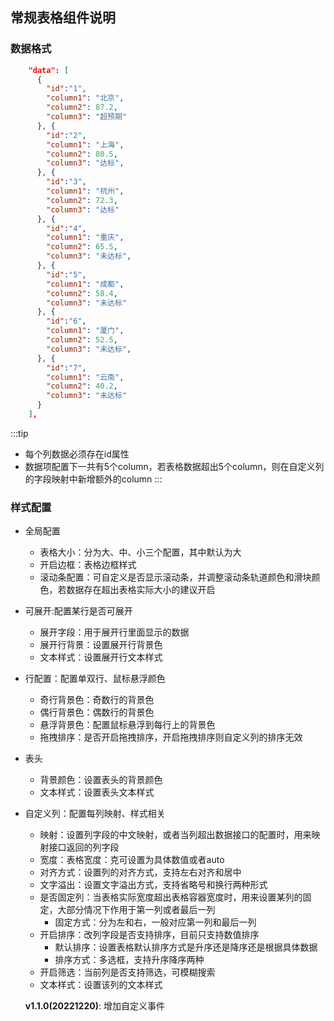 ## 常规表格组件说明

### 数据格式
```json
    "data": [
      {
        "id":"1",
        "column1": "北京",
        "column2": 87.2, 
        "column3": "超预期" 
      }, {
        "id":"2",
        "column1": "上海",
        "column2": 80.5,
        "column3": "达标",
      }, {
        "id":"3",
        "column1": "杭州", 
        "column2": 72.3, 
        "column3": "达标" 
      }, {
        "id":"4",
        "column1": "重庆",
        "column2": 65.5,
        "column3": "未达标",
      }, {
        "id":"5",
        "column1": "成都", 
        "column2": 58.4, 
        "column3": "未达标" 
      }, {
        "id":"6",
        "column1": "厦门",
        "column2": 52.5,
        "column3": "未达标",
      }, {
        "id":"7",
        "column1": "云南", 
        "column2": 40.2, 
        "column3": "未达标" 
      }
    ],
```

:::tip
- 每个列数据必须存在id属性
- 数据项配置下一共有5个column，若表格数据超出5个column，则在自定义列的字段映射中新增额外的column
:::

### 样式配置
- 全局配置
  - 表格大小：分为大、中、小三个配置，其中默认为大
  - 开启边框：表格边框样式
  - 滚动条配置：可自定义是否显示滚动条，并调整滚动条轨道颜色和滑块颜色，若数据存在超出表格实际大小的建议开启
- 可展开:配置某行是否可展开
  - 展开字段：用于展开行里面显示的数据
  - 展开行背景：设置展开行背景色
  - 文本样式：设置展开行文本样式
- 行配置：配置单双行、鼠标悬浮颜色
  - 奇行背景色：奇数行的背景色
  - 偶行背景色：偶数行的背景色
  - 悬浮背景色：配置鼠标悬浮到每行上的背景色
  - 拖拽排序：是否开启拖拽排序，开启拖拽排序则自定义列的排序无效
- 表头
  - 背景颜色：设置表头的背景颜色
  - 文本样式：设置表头文本样式
- 自定义列：配置每列映射、样式相关
  - 映射：设置列字段的中文映射，或者当列超出数据接口的配置时，用来映射接口返回的列字段
  - 宽度：表格宽度：克可设置为具体数值或者auto
  - 对齐方式：设置列的对齐方式，支持左右对齐和居中
  - 文字溢出：设置文字溢出方式，支持省略号和换行两种形式
  - 是否固定列：当表格实际宽度超出表格容器宽度时，用来设置某列的固定，大部分情况下作用于第一列或者最后一列
    - 固定方式：分为左和右，一般对应第一列和最后一列
  - 开启排序：改列字段是否支持排序，目前只支持数值排序
    - 默认排序：设置表格默认排序方式是升序还是降序还是根据具体数据
    - 排序方式：多选框，支持升序降序两种
  - 开启筛选：当前列是否支持筛选，可模糊搜索
  - 文本样式：设置该列的文本样式


  **v1.1.0(20221220)**: 增加自定义事件

